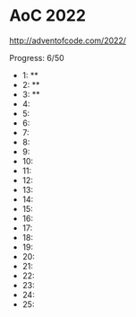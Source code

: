 AoC 2022
====

http://adventofcode.com/2022/


Progress: 6/50

- 1:    **
- 2:    **
- 3:    **
- 4:
- 5:
- 6:
- 7:
- 8:
- 9:
- 10:
- 11:
- 12:
- 13:
- 14:
- 15:
- 16:
- 17:
- 18:
- 19:
- 20:
- 21:
- 22:
- 23:
- 24:
- 25:
